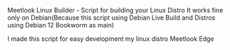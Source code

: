 Meetlook Linux Builder - Script for building your Linux Distro
It works fine only on Debian(Because this script using Debian Live Build and Distros using Debian 12 Bookworm as main)

I made this script for easy development my linux distro Meetlook Edge

